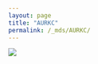 ```yaml
---
layout: page
title: "AURKC"
permalink: /_mds/AURKC/
---
```


![](../../algns0/5HSAA009080_aln_report.png?raw=true)